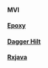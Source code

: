 #### MVI
#### [Epoxy](https://airbnb.io/projects/epoxy/)
#### [Dagger Hilt](https://dagger.dev/hilt/)
####  [Rxjava](https://reactivex.io/)
